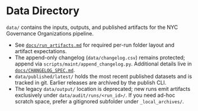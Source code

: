# Data Directory

`data/` contains the inputs, outputs, and published artifacts for the NYC Governance Organizations pipeline.

- See [`docs/run_artifacts.md`](../docs/run_artifacts.md) for required per-run folder layout and artifact expectations.
- The append-only changelog (`data/changelog.csv`) remains protected; append via `scripts/maint/append_changelog.py`. Additional details live in [`docs/CHANGELOG_SPEC.md`](../docs/CHANGELOG_SPEC.md).
- `data/published/latest/` holds the most recent published datasets and is tracked in git. Earlier releases are archived by the publish CLI.
- The legacy `data/output/` location is deprecated; new runs emit artifacts exclusively under `data/audit/runs/<run_id>/`. If you need ad-hoc scratch space, prefer a gitignored subfolder under `_local_archives/`.
